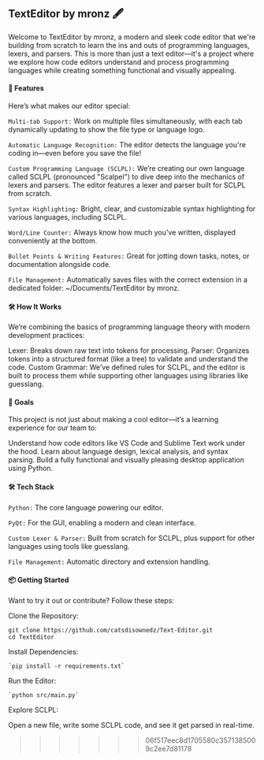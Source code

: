 ## TextEditor by mronz 🖋️
Welcome to TextEditor by mronz, a modern and sleek code editor that we're building from scratch to learn the ins and outs of programming languages, lexers, and parsers. This is more than just a text editor—it's a project where we explore how code editors understand and process programming languages while creating something functional and visually appealing.

#### 🚀 Features
Here’s what makes our editor special:

`Multi-tab Support:` Work on multiple files simultaneously, with each tab dynamically updating to show the file type or language logo.

`Automatic Language Recognition:` The editor detects the language you're coding in—even before you save the file!

`Custom Programming Language (SCLPL):`
We’re creating our own language called SCLPL (pronounced "Scalpel") to dive deep into the mechanics of lexers and parsers.
The editor features a lexer and parser built for SCLPL from scratch.

`Syntax Highlighting:` Bright, clear, and customizable syntax highlighting for various languages, including SCLPL.

`Word/Line Counter:` Always know how much you've written, displayed conveniently at the bottom.

`Bullet Points & Writing Features:` Great for jotting down tasks, notes, or documentation alongside code.

`File Management:` Automatically saves files with the correct extension in a dedicated folder: ~/Documents/TextEditor by mronz.

#### 🛠️ How It Works
We’re combining the basics of programming language theory with modern development practices:

Lexer: Breaks down raw text into tokens for processing.
Parser: Organizes tokens into a structured format (like a tree) to validate and understand the code.
Custom Grammar: We’ve defined rules for SCLPL, and the editor is built to process them while supporting other languages using libraries like guesslang.

#### 🎯 Goals
This project is not just about making a cool editor—it’s a learning experience for our team to:

Understand how code editors like VS Code and Sublime Text work under the hood.
Learn about language design, lexical analysis, and syntax parsing.
Build a fully functional and visually pleasing desktop application using Python.

#### 🛠️ Tech Stack
`Python:` The core language powering our editor.

`PyQt:` For the GUI, enabling a modern and clean interface.

`Custom Lexer & Parser:` Built from scratch for SCLPL, plus support for other languages using tools like guesslang.

`File Management:` Automatic directory and extension handling.

#### 📦 Getting Started
Want to try it out or contribute? Follow these steps:

Clone the Repository:

    git clone https://github.com/catsdisownedz/Text-Editor.git
    cd TextEditor

Install Dependencies:

    `pip install -r requirements.txt`

Run the Editor:

    `python src/main.py`

Explore SCLPL:

Open a new file, write some SCLPL code, and see it get parsed in real-time.
>>>>>>> 06f517eec8d1705580c3571385009c2ee7d81178
